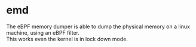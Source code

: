 # emd
The eBPF memory dumper is able to dump the physical memory on a linux machine, using an eBPF filter.  
This works even the kernel is in lock down mode.  
